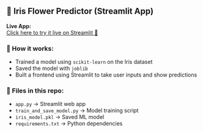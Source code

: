 ## 🌼 Iris Flower Predictor (Streamlit App)

**Live App:**  
[Click here to try it live on Streamlit 🚀](https://iris-flower-predictor-9a4kkv4aw5jtlfk2iqen8l.streamlit.app/)

### 🔧 How it works:
- Trained a model using `scikit-learn` on the Iris dataset
- Saved the model with `joblib`
- Built a frontend using Streamlit to take user inputs and show predictions

### 📂 Files in this repo:
- `app.py` → Streamlit web app
- `train_and_save_model.py` → Model training script
- `iris_model.pkl` → Saved ML model
- `requirements.txt` → Python dependencies


